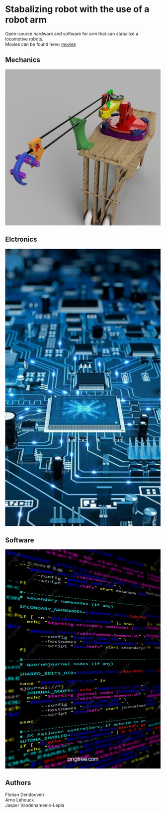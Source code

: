# Stabalizing robot with the use of a robot arm
Open-source hardware and software for arm that can stabalize a locomotive robots. <br />
Movies can be found here: <a href="https://kuleuven-my.sharepoint.com/:f:/g/personal/alexander_badri-sproewitz_kuleuven_be/Et_Q9H7VJ25Oqk1xI-WHVFQBBboe-QxhJ4X_03-paOfyEw?e=YQYHcf"> movies </a> 

## Mechanics
<a href="/mechanics"><img src="mechanics/renders/unstableTestPlatform_2023-May-19_11-31-35AM-000_CustomizedView20045849641_jpg.jpg" width="500"></a>

## Elctronics
<a href="/electronics"><img src="electronics/images/electronics.jpg" width="500"></a>

## Software
<a href="/software"><img src="software/images/software.jpg" width="500"></a>

## Authors
Florian Dendooven <br />
Arno Lehouck <br />
Jasper Vandenameele-Lepla

